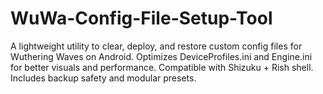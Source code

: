 # WuWa-Config-File-Setup-Tool
A lightweight utility to clear, deploy, and restore custom config files for Wuthering Waves on Android. Optimizes DeviceProfiles.ini and Engine.ini for better visuals and performance. Compatible with Shizuku + Rish shell. Includes backup safety and modular presets.
